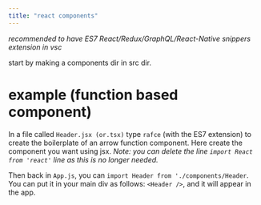 ```yaml
---
title: "react components"
---
```


*recommended to have ES7 React/Redux/GraphQL/React-Native snippers extension in vsc*

start by making a components dir in src dir.

# example (function based component)

In a file called `Header.jsx (or.tsx)` type `rafce` (with the ES7 extension) to create the boilerplate of an arrow function component. Here create the component you want using jsx. *Note: you can delete the line `import React from 'react'` line as this is no longer needed.* 

Then back in `App.js`, you can `import Header from './components/Header`. You can put it in your main div as follows: `<Header />`, and it will appear in the app.